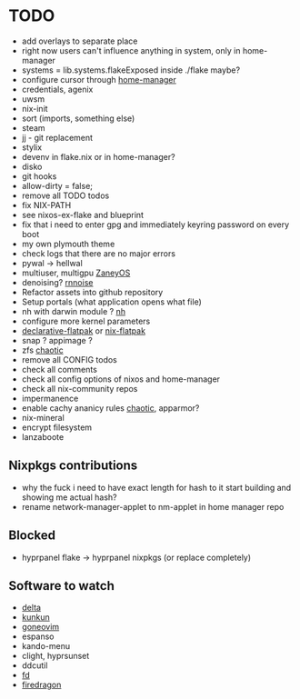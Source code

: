 # TODO

* add overlays to separate place
* right now users can't influence anything in system, only in home-manager
* systems = lib.systems.flakeExposed inside ./flake maybe?
* configure cursor through [home-manager](https://home-manager-options.extranix.com/?query=programs.vscode&release=master)
* credentials, agenix
* uwsm
* nix-init
* sort (imports, something else)
* steam
* jj - git replacement
* stylix
* devenv in flake.nix or in home-manager?
* disko
* git hooks
* allow-dirty = false;
* remove all TODO todos
* fix NIX-PATH
* see nixos-ex-flake and blueprint
* fix that i need to enter gpg and immediately keyring password on every boot
* my own plymouth theme
* check logs that there are no major errors
* pywal -> hellwal
* multiuser, multigpu [ZaneyOS](https://gitlab.com/Zaney/zaneyos)
* denoising? [rnnoise](https://github.com/fufexan/dotfiles/blob/17939d902a780a6db459312baa40940ff2a9c149/home/programs/media/rnnoise.nix#L1C1-L41C2)
* Refactor assets into github repository
* Setup portals (what application opens what file)
* nh with darwin module ? [nh](https://github.com/ToyVo/nh)
* configure more kernel parameters
* [declarative-flatpak](https://github.com/GermanBread/declarative-flatpak) or [nix-flatpak](https://github.com/gmodena/nix-flatpak)
* snap ? appimage ?
* zfs [chaotic](https://www.nyx.chaotic.cx)
* remove all CONFIG todos
* check all comments
* check all config options of nixos and home-manager
* check all nix-community repos
* impermanence
* enable cachy ananicy rules [chaotic](https://www.nyx.chaotic.cx/), apparmor?
* nix-mineral
* encrypt filesystem
* lanzaboote

## Nixpkgs contributions

* why the fuck i need to have exact length for hash to it start building and showing me actual hash?
* rename network-manager-applet to nm-applet in home manager repo

## Blocked

* hyprpanel flake -> hyprpanel nixpkgs (or replace completely)

## Software to watch

* [delta](https://github.com/dandavison/delta)
* [kunkun](https://github.com/kunkunsh/kunkun)
* [goneovim](https://github.com/akiyosi/goneovim)
* espanso
* kando-menu
* clight, hyprsunset
* ddcutil
* [fd](https://github.com/sharkdp/fd)
* [firedragon](https://firedragon.garudalinux.org)
